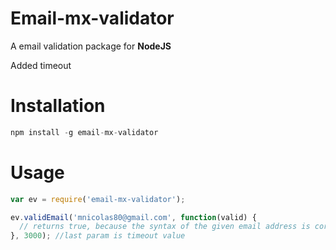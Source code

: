# Email-mx-validator
A email validation package for **NodeJS**

Added timeout

# Installation
```javascript
npm install -g email-mx-validator
```

# Usage
```javascript
var ev = require('email-mx-validator');

ev.validEmail('mnicolas80@gmail.com', function(valid) {
  // returns true, because the syntax of the given email address is correct and the email address has at least one DNS MX record.
}, 3000); //last param is timeout value
```
